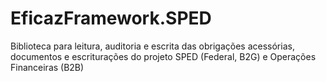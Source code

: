 # EficazFramework.SPED
Biblioteca para leitura, auditoria e escrita das obrigações acessórias, documentos e escriturações do projeto SPED (Federal, B2G) e Operações Financeiras (B2B)

